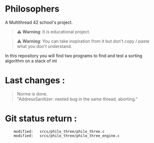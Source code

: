 # Philosophers
A Multithread 42 school's project. 

> :warning: **Warning**: It is educational project.

> :warning: **Warning**: You can take inspiration from it but don't copy / paste what you don't understand.

In this repository you will find two programs to find and test a sorting algorithm on a stack of int

# Last changes :
> Norme is done.  
> "AddressSanitizer: nested bug in the same thread, aborting."  

# Git status return :

        modified:   srcs/philo_three/philo_three.c
        modified:   srcs/philo_three/philo_three_engine.c

